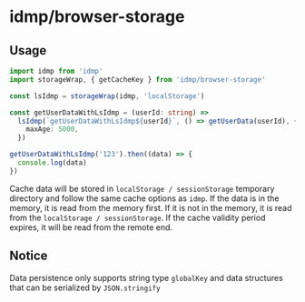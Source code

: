 # idmp/browser-storage

## Usage

```typescript
import idmp from 'idmp'
import storageWrap, { getCacheKey } from 'idmp/browser-storage'

const lsIdmp = storageWrap(idmp, 'localStorage')

const getUserDataWithLsIdmp = (userId: string) =>
  lsIdmp(`getUserDataWithLsIdmp${userId}`, () => getUserData(userId), {
    maxAge: 5000,
  })

getUserDataWithLsIdmp('123').then((data) => {
  console.log(data)
})
```

Cache data will be stored in `localStorage / sessionStorage` temporary directory and follow the same cache options as `idmp`.
If the data is in the memory, it is read from the memory first. If it is not in the memory, it is read from the `localStorage / sessionStorage`. If the cache validity period expires, it will be read from the remote end.

## Notice

Data persistence only supports string type `globalKey` and data structures that can be serialized by `JSON.stringify`
